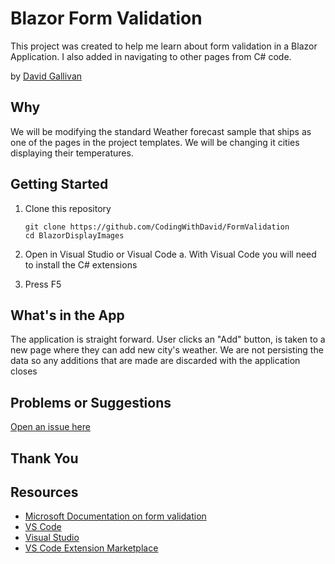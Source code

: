 # Blazor Form Validation

This project was created to help me learn about form validation in a Blazor Application.  I also added in navigating to other pages from C# code.

by [David Gallivan](http://twitter.com/CodingwithDavid)


## Why

We will be modifying the standard Weather forecast sample that ships as one of the pages in the project templates.  We will be changing it cities displaying their temperatures.  

## Getting Started

1. Clone this repository

   ```Command Line
   git clone https://github.com/CodingWithDavid/FormValidation
   cd BlazorDisplayImages
   ```

1.	Open in Visual Studio or Visual Code
a.	With Visual Code you will need to install the C# extensions
2.	Press F5

## What's in the App

The application is straight forward. User clicks an "Add" button, is taken to a new page where they can add new city's weather.  We are not persisting the data so any additions that are made are discarded with the application closes  

## Problems or Suggestions

[Open an issue here](https://github.com/CodingWithDavid/FormValidation/issues)

## Thank You


## Resources
- [Microsoft Documentation on form validation](https://docs.microsoft.com/en-us/aspnet/core/blazor/forms-validation?view=aspnetcore-3.0)
- [VS Code](https://code.visualstudio.com)
- [Visual Studio]( https://visualstudio.microsoft.com/)
- [VS Code Extension Marketplace](https://marketplace.visualstudio.com/vscode)

